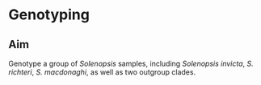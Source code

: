 # Genotyping

## Aim

Genotype a group of _Solenopsis_ samples, including _Solenopsis invicta_, _S. richteri_,  _S. macdonaghi_, as well as two outgroup clades.
